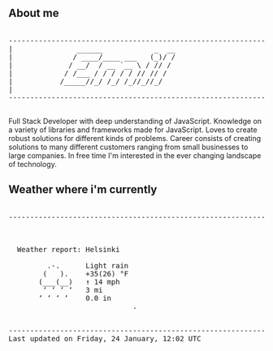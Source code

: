 ## About me

<pre>

--------------------------------------------------------------------------------------
|			    ______            _  __
|			   / ____/____ ___   (_)/ /
|			  / __/  / __ `__ \ / // / 
|			 / /___ / / / / / // // /  
|			/_____//_/ /_/ /_//_//_/   
|                           
--------------------------------------------------------------------------------------

</pre>

Full Stack Developer with deep understanding of JavaScript. Knowledge on a variety of libraries and frameworks made for JavaScript. Loves to create robust solutions for different kinds of problems. Career consists of creating solutions to many different customers ranging from small businesses to large companies. In free time I'm interested in the ever changing landscape of technology. 



## Weather where i'm currently  

<pre>

--------------------------------------------------------------------------------------


 
  Weather report: Helsinki  
    
         .-.      Light rain  
        (   ).    +35(26) °F  
       (___(__)   ↑ 14 mph  
        ‘ ‘ ‘ ‘   3 mi  
       ‘ ‘ ‘ ‘    0.0 in  
                             .


--------------------------------------------------------------------------------------
Last updated on Friday, 24 January, 12:02 UTC
</pre>
